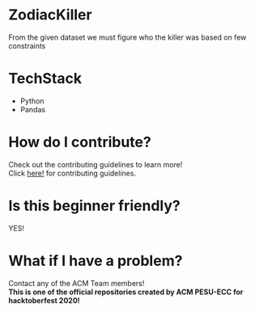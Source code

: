 # ZodiacKiller
  From the given dataset we must figure who the killer was based on few constraints
# TechStack
  * Python
  * Pandas
# How do I contribute?
  Check out the contributing guidelines to learn more!<br />
  Click [here!](https://github.com/acmpesuecc/ZodiacKiller/blob/master/contributingrules.md) for contributing guidelines.
  
# Is this beginner friendly?
  YES!
# What if I have a problem?
  Contact any of the ACM Team members!<br />
  **This is one of the official repositories created by ACM PESU-ECC for hacktoberfest 2020!** 
